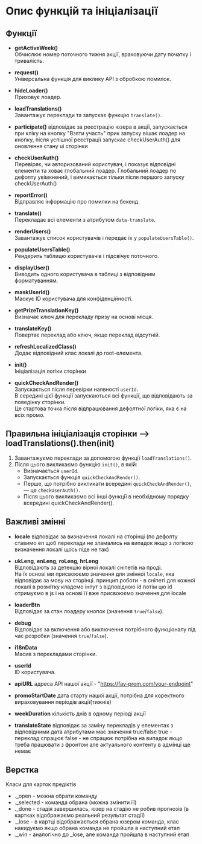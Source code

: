 # Опис функцій та ініціалізації

## Функції

- **getActiveWeek()**  
  Обчислює номер поточного тижня акції, враховуючи дату початку і тривалість.

- **request()**  
  Універсальна функція для виклику API з обробкою помилок.

- **hideLoader()**  
  Приховує лоадер.

- **loadTranslations()**  
  Завантажує переклади та запускає функцію `translate()`.

- **participate()** 
    відповідає за реєстрацію юзера в акції, запускається при кліку на кнопку "Взяти участь"
    прик запуску вішає лоадер на кнопку, після успішної реєстрації запускає checkUserAuth()
    для оновлення стану ui сторінки

- **checkUserAuth()**  
  Перевіряє, чи авторизований користувач, і показує відповідні елементи та ховає глобальний лоадер.
  Глобальний лоадер по дефолту увімкнений, і вимикається тільки після першого запуску checkUserAuth()

- **reportError()**  
  Відправляє інформацію про помилки на бекенд.

- **translate()**  
  Перекладає всі елементи з атрибутом `data-translate`.

- **renderUsers()**  
  Завантажує список користувачів і передає їх у `populateUsersTable()`.

- **populateUsersTable()**  
  Рендерить таблицю користувачів і підсвічує поточного.

- **displayUser()**  
  Виводить одного користувача в таблиці з відповідним форматуванням.

- **maskUserId()**  
  Маскує ID користувача для конфіденційності.

- **getPrizeTranslationKey()**  
  Визначає ключ для перекладу призу на основі місця.

- **translateKey()**  
  Повертає переклад або ключ, якщо переклад відсутній.

- **refreshLocalizedClass()**  
  Додає відповідний клас локалі до root-елемента.

- **init()**  
  Ініціалізація логіки сторінки

- **quickCheckAndRender()**  
  Запускається після перевірки наявності `userId`.  
  В середині цієї функції запускаються всі функції, що відповідають за поведінку сторінки.  
  Це стартова точка після відпрацювання дефолтної логіки, яка є на всіх промо.

## Правильна ініціалізація сторінки --> loadTranslations().then(init)


1. Завантажуємо переклади за допомогою функції `loadTranslations()`.
2. Після цього викликаємо функцію `init()`, в якій:
    - Визначається `userId`.
    - Запускається функція `quickCheckAndRender()`.
    - Перше, що потрібно викликати всередині `quickCheckAndRender()`, — це `checkUserAuth()`.
    - Після цього викликаємо всі інші функції в необхідному порядку всередині quickCheckAndRender().


## Важливі змінні

- **locale**
    відповідає за визначення локалі на сторінці
    (по дефолту ставимо en щоб переклади не зламались на випадок якщо з логікою визначення локалі щось піде не так)

- **ukLeng**, **enLeng**, **roLeng**, **hrLeng**  
  Відповідають за детекцію вірної локалі сніпетів на проді.  
  На їх основі ми присвоюємо значення для змінної `locale`, яка відповідає за мову на сторінці.
  принцип роботи - в сніпеті для кожної локалі в розмітку кладемо інпут з відповідною id
  потім цю id отримуємо в js і на основі її вже присвоюємо значення для locale

- **loaderBtn**  
  Відповідає за стан лоадеру кнопок (значення `true`/`false`).

- **debug**  
  Відповідає за включення або виключення потрібного функціоналу під час розробки (значення `true`/`false`).

- **i18nData**  
  Масив з перекладами сторінки.

- **userId**  
  ID користувача.

- **apiURL**
    адреса API нашої акції - "https://fav-prom.com/your-endpoint"

- **promoStartDate**
    дата старту нашої акції, потрібна для коректного вираховування періодів акції(тижнів)

- **weekDuration**
    кількість днів в одному періоді акції

- **translateState**
    відповідає за заміну перекладів у елементах з відповідними дата атрибутами
    має значення true/false
    true - переклад спрацює
    false - не спрацює
    потрібна на випадок якщо треба працювати з фронтом але актуального контенту в адмінці ще немає

## Верстка

Класи для карток предіктів

- ._open - можна обрати команду
- ._selected - команда обрана (можна змінити її)
- ._done - стадія завершилась, юзер на стадію не робив прогнозів (в картках відображаємо реальний результат стадії)
- ._lose - в картці відображається обрана юзером команда, клас накидуємо якщо обрана команда не пройшла в наступний етап
- ._win - аналогічно до _lose, але команда пройшла в наступний етап
